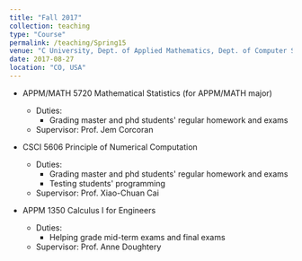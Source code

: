 ```yaml
---
title: "Fall 2017"
collection: teaching
type: "Course"
permalink: /teaching/Spring15
venue: "C University, Dept. of Applied Mathematics, Dept. of Computer Science"
date: 2017-08-27
location: "CO, USA"
---
```


* APPM/MATH 5720 Mathematical Statistics (for APPM/MATH major)
  * Duties:
    * Grading master and phd students' regular homework and exams
  * Supervisor: Prof. Jem Corcoran

* CSCI 5606 Principle of Numerical Computation
  * Duties:  
    * Grading master and phd students' regular homework and exams
    * Testing students' programming
  * Supervisor: Prof. Xiao-Chuan Cai

* APPM 1350 Calculus I for Engineers
  * Duties:
    * Helping grade mid-term exams and final exams
  * Supervisor: Prof. Anne Doughtery


